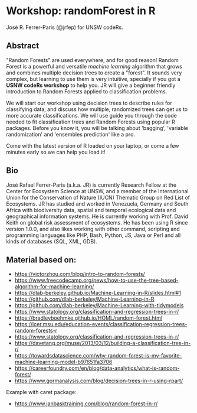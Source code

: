 # Workshop: randomForest in R

José R. Ferrer-Paris (@jrfep) for UNSW codeRs.

## Abstract

"Random Forests" are used everywhere, and for good reason! Random Forest is a powerful and versatile _machine learning_ algorithm that grows and combines multiple decision trees to create a "forest". It sounds very complex, but learning to use them is very intuitive, specially if you got a **USNW codeRs workshop** to help you. JR will give a beginner friendly introduction to Random Forests applied to classification problems.

We will start our workshop using decision trees to describe rules for classifying data, and discuss how multiple, randomized trees can get us to more accurate classifications. We will use guide you through the code needed to fit classification trees and Random Forests using popular R packages. Before you know it, you will be talking about 'bagging', 'variable randomization' and 'ensembles prediction' like a pro.

Come with the latest version of R loaded on your laptop, or come a few minutes early so we can help you load it!

## Bio

José Rafael Ferrer-Paris (a.k.a. JR) is currently Research Fellow at the Center for Ecosystem Science at UNSW, and a member of the International Union for the Conservation of Nature (IUCN) Thematic Group on Red List of Ecosystems. JR has studied and worked in Venezuela, Germany and South Africa with biodiversity data, spatial and temporal ecological data and geographical information systems. He is currently working with Prof. David Keith on global risk assessment of ecosystems. He has been using R since version 1.0.0, and also likes working with other command, scripting and programming languages like PHP, Bash, Python, JS, Java or Perl and all kinds of databases (SQL, XML, GDB).


## Material based on:

- https://victorzhou.com/blog/intro-to-random-forests/
- https://www.freecodecamp.org/news/how-to-use-the-tree-based-algorithm-for-machine-learning/
- https://dlab-berkeley.github.io/Machine-Learning-in-R/slides.html#1
- https://github.com/dlab-berkeley/Machine-Learning-in-R
- https://github.com/dlab-berkeley/Machine-Learning-with-tidymodels
- https://www.statology.org/classification-and-regression-trees-in-r/
- https://bradleyboehmke.github.io/HOML/random-forest.html
- https://icer.msu.edu/education-events/classification-regression-trees-random-forests-r
- https://www.statology.org/classification-and-regression-trees-in-r/
- https://davetang.org/muse/2013/03/12/building-a-classification-tree-in-r/
- https://towardsdatascience.com/why-random-forest-is-my-favorite-machine-learning-model-b97651fa3706
- https://careerfoundry.com/en/blog/data-analytics/what-is-random-forest/
- https://www.gormanalysis.com/blog/decision-trees-in-r-using-rpart/

Example with caret package:
- https://www.janbasktraining.com/blog/random-forest-in-r/

